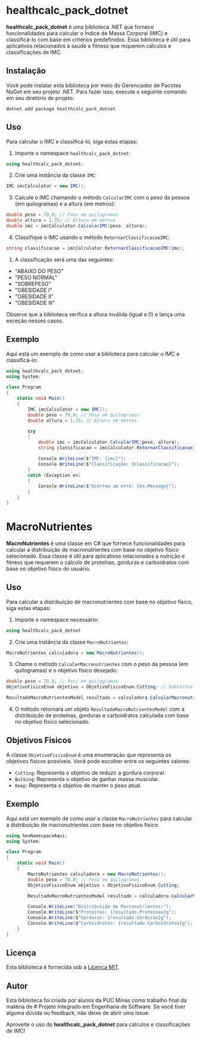 # healthcalc_pack_dotnet

**healthcalc_pack_dotnet** é uma biblioteca .NET que fornece funcionalidades para calcular o Índice de Massa Corporal (IMC) e classificá-lo com base em critérios predefinidos. Essa biblioteca é útil para aplicativos relacionados à saúde e fitness que requerem cálculos e classificações de IMC.

## Instalação

Você pode instalar esta biblioteca por meio do Gerenciador de Pacotes NuGet em seu projeto .NET. Para fazer isso, execute o seguinte comando em seu diretório de projeto:

```shell
dotnet add package healthcalc_pack_dotnet
```

## Uso

Para calcular o IMC e classificá-lo, siga estas etapas:

1. Importe o namespace `healthcalc_pack_dotnet`:

```csharp
using healthcalc_pack_dotnet;
```

2. Crie uma instância da classe `IMC`:
  

```csharp
IMC imcCalculator = new IMC();
```

3. Calcule o IMC chamando o método `CalcularIMC` com o peso da pessoa (em quilogramas) e a altura (em metros):
  

```csharp
double peso = 70,0; // Peso em quilogramas
double altura = 1,75; // Altura em metros
double imc = imcCalculator.CalcularIMC(peso, altura);
```

4. Classifique o IMC usando o método `RetornarClassificacaoIMC`:
  

```csharp
string classificacao = imcCalculator.RetornarClassificacaoIMC(imc);
```

1. A classificação será uma das seguintes:
  
  - "ABAIXO DO PESO"
  - "PESO NORMAL"
  - "SOBREPESO"
  - "OBESIDADE I"
  - "OBESIDADE II"
  - "OBESIDADE III"

Observe que a biblioteca verifica a altura inválida (igual a 0) e lança uma exceção nesses casos.

## Exemplo

Aqui está um exemplo de como usar a biblioteca para calcular o IMC e classificá-lo:

```csharp
using healthcalc_pack_dotnet;
using System;

class Program
{
    static void Main()
    {
        IMC imcCalculator = new IMC();
        double peso = 70,0; // Peso em quilogramas
        double altura = 1,75; // Altura em metros

        try
        {
            double imc = imcCalculator.CalcularIMC(peso, altura);
            string classificacao = imcCalculator.RetornarClassificacaoIMC(imc);

            Console.WriteLine($"IMC: {imc}");
            Console.WriteLine($"Classificação: {classificacao}");
        }
        catch (Exception ex)
        {
            Console.WriteLine($"Ocorreu um erro: {ex.Message}");
        }
    }
}
```

# MacroNutrientes

**MacroNutrientes** é uma classe em C# que fornece funcionalidades para calcular a distribuição de macronutrientes com base no objetivo físico selecionado. Essa classe é útil para aplicativos relacionados a nutrição e fitness que requerem o cálculo de proteínas, gorduras e carboidratos com base no objetivo físico do usuário.

## Uso

Para calcular a distribuição de macronutrientes com base no objetivo físico, siga estas etapas:

1. Importe o namespace necessário:

```csharp
using healthcalc_pack_dotnet
```

2. Crie uma instância da classe `MacroNutrientes`:
  

```csharp
MacroNutrientes calculadora = new MacroNutrientes();
```

3. Chame o método `CalcularMacronutrientes` com o peso da pessoa (em quilogramas) e o objetivo físico desejado:
  

```csharp
double peso = 70.0; // Peso em quilogramas
ObjetivoFisicoEnum objetivo = ObjetivoFisicoEnum.Cutting; // Substitua pelo objetivo desejado

ResultadoMacroNutrientesModel resultado = calculadora.CalcularMacronutrientes(peso, objetivo);
```

4. O método retornará um objeto `ResultadoMacroNutrientesModel` com a distribuição de proteínas, gorduras e carboidratos calculada com base no objetivo físico selecionado.
  

## Objetivos Físicos

A classe `ObjetivoFisicoEnum` é uma enumeração que representa os objetivos físicos possíveis. Você pode escolher entre os seguintes valores:

- `Cutting`: Representa o objetivo de reduzir a gordura corporal.
- `Bulking`: Representa o objetivo de ganhar massa muscular.
- `Keep`: Representa o objetivo de manter o peso atual.

## Exemplo

Aqui está um exemplo de como usar a classe `MacroNutrientes` para calcular a distribuição de macronutrientes com base no objetivo físico:

```csharp
using SeuNamespaceAqui;
using System;

class Program
{
    static void Main()
    {
        MacroNutrientes calculadora = new MacroNutrientes();
        double peso = 70.0; // Peso em quilogramas
        ObjetivoFisicoEnum objetivo = ObjetivoFisicoEnum.Cutting;

        ResultadoMacroNutrientesModel resultado = calculadora.CalcularMacronutrientes(peso, objetivo);

        Console.WriteLine("Distribuição de Macronutrientes:");
        Console.WriteLine($"Proteínas: {resultado.Proteinas}g");
        Console.WriteLine($"Gorduras: {resultado.Gorduras}g");
        Console.WriteLine($"Carboidratos: {resultado.Carboidratos}g");
    }
}
```

## Licença

Esta biblioteca é fornecida sob a [Licença MIT](https://chat.openai.com/c/LICENSE).

## Autor

Esta biblioteca foi criada por alunos da PUC Minas como trabalho final da matéria de # Projeto Integrado em Engenharia de Software. Se você tiver alguma dúvida ou feedback, não deixe de abrir uma Issue.

Aproveite o uso do **healthcalc_pack_dotnet** para cálculos e classificações de IMC!
